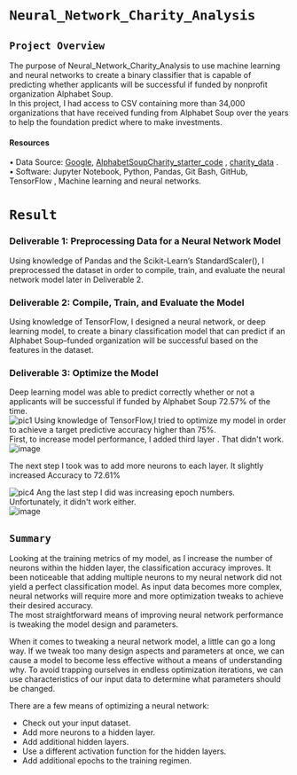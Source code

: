 # `Neural_Network_Charity_Analysis` <br/>

## `Project Overview ` <br/>
The purpose of Neural_Network_Charity_Analysis to use machine learning and neural networks to create a binary classifier that is capable of predicting whether applicants will be successful if funded by nonprofit organization Alphabet Soup. <br/>
In this project, I had  access to CSV containing more than 34,000 organizations that have received funding from Alphabet Soup over the years to help the foundation predict where to make investments. <br/>
#### Resources <br/>
• Data Source: [Google](https://www.google.com/), [AlphabetSoupCharity_starter_code](https://github.com/Valeriia161/Neural_Network_Charity_Analysis/blob/main/AlphabetSoupCharity_starter_code.ipynb) , [charity_data](https://raw.githubusercontent.com/Valeriia161/Neural_Network_Charity_Analysis/main/charity_data.csv) .<br/> 
• Software: Jupyter Notebook, Python, Pandas, Git Bash, GitHub, TensorFlow , Machine learning and neural networks. <br/>

# `Result ` <br/>
### Deliverable 1: Preprocessing Data for a Neural Network Model <br/>
Using knowledge of Pandas and the Scikit-Learn’s StandardScaler(), I preprocessed the dataset in order to compile, train, and evaluate the neural network model later in Deliverable 2. <br/>

### Deliverable 2: Compile, Train, and Evaluate the Model <br/>
Using knowledge of TensorFlow, I designed a neural network, or deep learning model, to create a binary classification model that can predict if an Alphabet Soup–funded organization will be successful based on the features in the dataset. <br/>
### Deliverable 3: Optimize the Model <br/>
Deep learning model was able to predict correctly whether or not a applicants will be successful if funded by Alphabet Soup 72.57% of the time. <br/>
![pic1](https://user-images.githubusercontent.com/110998103/207823939-cabb4093-f59e-4d7d-b232-2ce550361f66.png)
Using knowledge of TensorFlow,I tried to optimize my model in order to achieve a target predictive accuracy higher than 75%. <br/>
First, to increase model performance, I added third layer  . That didn't work. <br/>
![image](https://user-images.githubusercontent.com/110998103/207832272-58f41922-b12c-4602-939a-363bb5966371.png)

The next step I took was to add more neurons to each layer. It slightly increased Accuracy to 72.61% <br/>

![pic4](https://user-images.githubusercontent.com/110998103/207823234-7db3df35-0960-436a-abb5-b3495e6611ea.png)
Ang the last step I did was increasing epoch numbers. Unfortunately, it didn't work either. <br/>
![image](https://user-images.githubusercontent.com/110998103/207825105-a2ea7ca9-62b8-45c0-8f42-bb6c144b383b.png)

##  `Summary` <br/>
Looking at the training metrics of my model, as I increase the number of neurons within the hidden layer, the classification accuracy improves. It been noticeable that adding multiple neurons to my neural network did not yield a perfect classification model. As input data becomes more complex, neural networks will require more and more optimization tweaks to achieve their desired accuracy. <br/>
The most straightforward means of improving neural network performance is tweaking the model design and parameters. <br/>

When it comes to tweaking a neural network model, a little can go a long way. If we tweak too many design aspects and parameters at once, we can cause a model to become less effective without a means of understanding why. To avoid trapping ourselves in endless optimization iterations, we can use characteristics of our input data to determine what parameters should be changed. <br/>

There are a few means of optimizing a neural network: <br/>

-	Check out your input dataset. <br/>
-	Add more neurons to a hidden layer. <br/>
-	Add additional hidden layers. <br/>
-	Use a different activation function for the hidden layers. <br/>
-	Add additional epochs to the training regimen. <br/>
